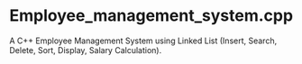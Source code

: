 # Employee_management_system.cpp
A C++ Employee Management System using Linked List (Insert, Search, Delete, Sort, Display, Salary Calculation).
